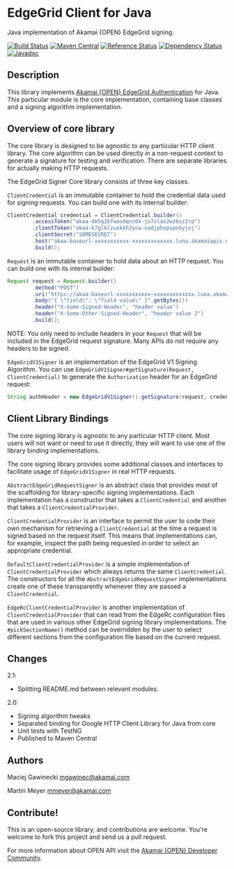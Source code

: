 # EdgeGrid Client for Java

Java implementation of Akamai {OPEN} EdgeGrid signing.

[![Build Status](https://travis-ci.org/akamai-open/AkamaiOPEN-edgegrid-java.svg?branch=master)](https://travis-ci.org/akamai-open/AkamaiOPEN-edgegrid-java)
[![Maven Central](https://maven-badges.herokuapp.com/maven-central/com.akamai.edgegrid/edgegrid-signer-core/badge.svg)](https://maven-badges.herokuapp.com/maven-central/com.akamai.edgegrid/edgegrid-signer-core)
[![Reference Status](https://www.versioneye.com/java/com.akamai.edgegrid:edgegrid-signer-core/reference_badge.svg?style=flat-square)](https://www.versioneye.com/java/com.akamai.edgegrid:edgegrid-signer-core/references)
[![Dependency Status](https://www.versioneye.com/java/com.akamai.edgegrid:edgegrid-signer-core/badge?style=flat-square)](https://www.versioneye.com/java/com.akamai.edgegrid:edgegrid-signer-core)
[![Javadoc](https://javadoc-emblem.rhcloud.com/doc/com.akamai.edgegrid/edgegrid-signer-core/badge.svg)](http://www.javadoc.io/doc/com.akamai.edgegrid/edgegrid-signer-core)

## Description

This library implements [Akamai {OPEN} EdgeGrid Authentication][1] for Java.
This particular module is the core implementation, containing base classes and
a signing algorithm implementation.

## Overview of core library

The core library is designed to be agnostic to any particular HTTP client
library. The core algorithm can be used directly in a non-request context to
generate a signature for testing and verification. There are separate libraries
for actually making HTTP requests.

The EdgeGrid Signer Core library consists of three key classes.

`ClientCredential` is an immutable container to hold the credential data used
for signing requests. You can build one with its internal builder:

```java
ClientCredential credential = ClientCredential.builder()
        .accessToken("akaa-dm5g2bfwoodqnc6k-ju7vlao2wz6oz2rp")
        .clientToken("akaa-k7glklzuxkkh2ycw-oadjphopvpn6yjoj")
        .clientSecret("SOMESECRET")
        .host("akaa-baseurl-xxxxxxxxxxx-xxxxxxxxxxxxx.luna.akamaiapis.net")
        .build();
```

`Request` is an immutable container to hold data about an HTTP request. You can
build one with its internal builder:

```java
Request request = Request.builder()
        .method("POST")
        .uri("https://akaa-baseurl-xxxxxxxxxxx-xxxxxxxxxxxxx.luna.akamaiapis.net/billing-usage/v1/reportSources")
        .body("{ \"field\": \"field value\" }".getBytes())
        .header("X-Some-Signed-Header", "header value")
        .header("X-Some-Other-Signed-Header", "header value 2")
        .build();
```

NOTE: You only need to include headers in your `Request` that will be included
in the EdgeGrid request signature. Many APIs do not require any headers to be
signed.

`EdgeGridV1Signer` is an implementation of the EdgeGrid V1 Signing Algorithm.
You can use `EdgeGridV1Signer#getSignature(Request, ClientCredential)` to
generate the `Authorization` header for an EdgeGrid request:

```java
String authHeader = new EdgeGridV1Signer().getSignature(request, credential);
```

## Client Library Bindings

The core signing library is agnostic to any particular HTTP client. Most users
will not want or need to use it directly, they will want to use one of the
library binding implementations.

The core signing library provides some additional classes and interfaces to
facilitate usage of `EdgeGridV1Signer` in real HTTP requests.

`AbstractEdgeGridRequestSigner` is an abstract class that provides most of the
scaffolding for library-specific signing implementations. Each implementation
has a constructor that takes a `ClientCredential` and another that takes a
`ClientCredentialProvider`.

`ClientCredentialProvider` is an interface to permit the user to code their
own mechanism for retrieving a `ClientCredential` at the time a request is
signed based on the request itself. This means that implementations can, for
example, inspect the path being requested in order to select an appropriate
credential.

`DefaultClientCredentialProvider` is a simple implementation of
`ClientCredentialProvider` which always returns the same `ClientCredential`.
The constructors for all the `AbstractEdgeGridRequestSigner` implementations
create one of these transparently whenever they are passed a `ClientCredential`.

`EdgeRcClientCredentialProvider` is another implementation of
`ClientCredentialProvider` that can read from the EdgeRc configuration files
 that are used in various other EdgeGrid signing library implementations. The
`#pickSectionName()` method can be overridden by the user to select different
sections from the configuration file based on the current request.

## Changes

2.1:
- Splitting README.md between relevant modules.

2.0:
- Signing algorithm tweaks
- Separated binding for Google HTTP Client Library for Java from core
- Unit tests with TestNG
- Published to Maven Central

## Authors

Maciej Gawinecki <mgawinec@akamai.com>

Martin Meyer <mmeyer@akamai.com>

## Contribute!

This is an open-source library, and contributions are welcome. You're welcome
to fork this project and send us a pull request.

For more information about OPEN API visit the [Akamai {OPEN} Developer Community](https://developer.akamai.com/).

[1]: https://developer.akamai.com/introduction/Client_Auth.html
